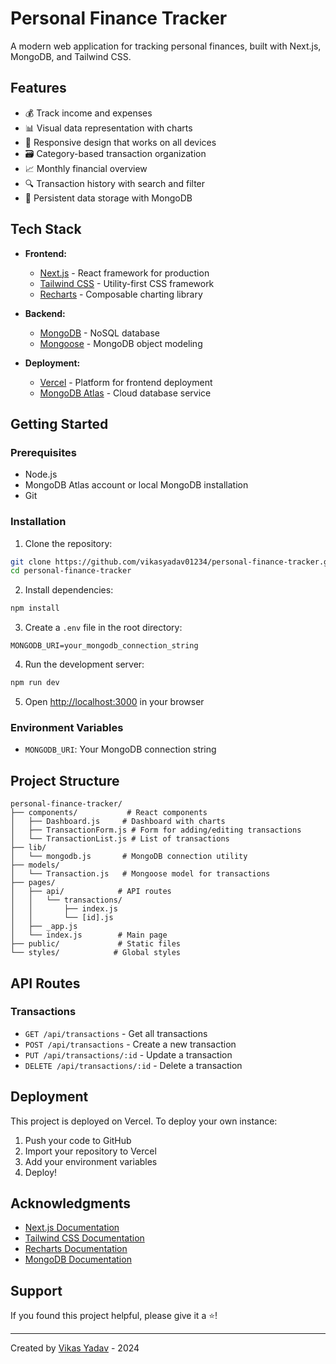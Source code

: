 # Personal Finance Tracker

A modern web application for tracking personal finances, built with Next.js, MongoDB, and Tailwind CSS.

## Features

- 💰 Track income and expenses
- 📊 Visual data representation with charts
- 📱 Responsive design that works on all devices
- 🗃️ Category-based transaction organization
- 📈 Monthly financial overview
- 🔍 Transaction history with search and filter
- 💾 Persistent data storage with MongoDB

## Tech Stack

- **Frontend:**
  - [Next.js](https://nextjs.org/) - React framework for production
  - [Tailwind CSS](https://tailwindcss.com/) - Utility-first CSS framework
  - [Recharts](https://recharts.org/) - Composable charting library

- **Backend:**
  - [MongoDB](https://www.mongodb.com/) - NoSQL database
  - [Mongoose](https://mongoosejs.com/) - MongoDB object modeling

- **Deployment:**
  - [Vercel](https://vercel.com/) - Platform for frontend deployment
  - [MongoDB Atlas](https://www.mongodb.com/cloud/atlas) - Cloud database service

## Getting Started

### Prerequisites

- Node.js 
- MongoDB Atlas account or local MongoDB installation
- Git

### Installation

1. Clone the repository:
```bash
git clone https://github.com/vikasyadav01234/personal-finance-tracker.git
cd personal-finance-tracker
```

2. Install dependencies:
```bash
npm install
```

3. Create a `.env` file in the root directory:
```env
MONGODB_URI=your_mongodb_connection_string
```

4. Run the development server:
```bash
npm run dev
```

5. Open [http://localhost:3000](http://localhost:3000) in your browser

### Environment Variables

- `MONGODB_URI`: Your MongoDB connection string

## Project Structure

```
personal-finance-tracker/
├── components/           # React components
│   ├── Dashboard.js     # Dashboard with charts
│   ├── TransactionForm.js # Form for adding/editing transactions
│   └── TransactionList.js # List of transactions
├── lib/
│   └── mongodb.js       # MongoDB connection utility
├── models/
│   └── Transaction.js   # Mongoose model for transactions
├── pages/
│   ├── api/            # API routes
│   │   └── transactions/
│   │       ├── index.js
│   │       └── [id].js
│   ├── _app.js
│   └── index.js        # Main page
├── public/             # Static files
└── styles/            # Global styles
```

## API Routes

### Transactions

- `GET /api/transactions` - Get all transactions
- `POST /api/transactions` - Create a new transaction
- `PUT /api/transactions/:id` - Update a transaction
- `DELETE /api/transactions/:id` - Delete a transaction

## Deployment

This project is deployed on Vercel. To deploy your own instance:

1. Push your code to GitHub
2. Import your repository to Vercel
3. Add your environment variables
4. Deploy!


## Acknowledgments

- [Next.js Documentation](https://nextjs.org/docs)
- [Tailwind CSS Documentation](https://tailwindcss.com/docs)
- [Recharts Documentation](https://recharts.org/en-US/)
- [MongoDB Documentation](https://docs.mongodb.com/)


## Support

If you found this project helpful, please give it a ⭐️!

---

Created by [Vikas Yadav](https://github.com/vikasyadav01234) - 2024
